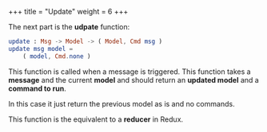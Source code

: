+++
title       = "Update"
weight      = 6
+++

The next part is the **udpate** function:

```elm
update : Msg -> Model -> ( Model, Cmd msg )
update msg model =
    ( model, Cmd.none )
```

This function is called when a message is triggered. This function takes a **message** and the current **model** and should return an **updated model** and a **command to run**.

In this case it just return the previous model as is and no commands.

This function is the equivalent to a **reducer** in Redux.